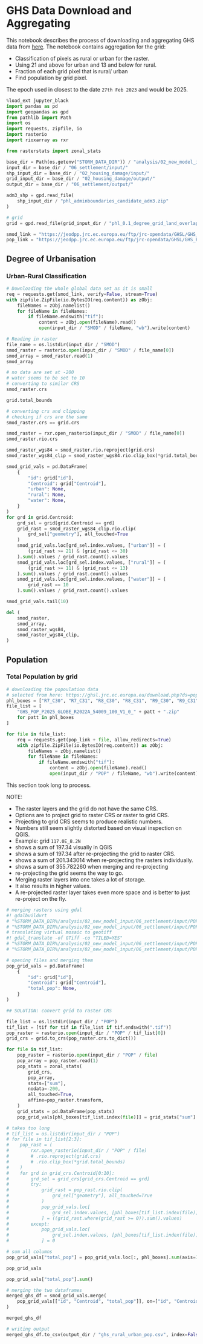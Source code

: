 # GHS Data Download and Aggregating

This notebook describes the process of downloading and aggregating GHS data
from [here](https://ghsl.jrc.ec.europa.eu/download.php?).
The notebook contains aggregation for the grid:

- Classification of pixels as rural or urban for the raster.
- Using 21 and above for urban and 13 and below for rural.
- Fraction of each grid pixel that is rural/ urban
- Find population by grid pixel.

The epoch used in closest to the date `27th Feb 2023` and would be 2025.

```python
%load_ext jupyter_black
import pandas as pd
import geopandas as gpd
from pathlib import Path
import os
import requests, zipfile, io
import rasterio
import rioxarray as rxr

from rasterstats import zonal_stats
```

```python
base_dir = Path(os.getenv("STORM_DATA_DIR")) / "analysis/02_new_model_input/"
input_dir = base_dir / "06_settlement/input/"
shp_input_dir = base_dir / "02_housing_damage/input/"
grid_input_dir = base_dir / "02_housing_damage/output/"
output_dir = base_dir / "06_settlement/output/"
```

```python
adm3_shp = gpd.read_file(
    shp_input_dir / "phl_adminboundaries_candidate_adm3.zip"
)

# grid
grid = gpd.read_file(grid_input_dir / "phl_0.1_degree_grid_land_overlap.gpkg")
```

```python
smod_link = "https://jeodpp.jrc.ec.europa.eu/ftp/jrc-opendata/GHSL/GHS_SMOD_GLOBE_R2022A/GHS_SMOD_P2025_GLOBE_R2022A_54009_1000/V1-0/GHS_SMOD_P2025_GLOBE_R2022A_54009_1000_V1_0.zip"
pop_link = "https://jeodpp.jrc.ec.europa.eu/ftp/jrc-opendata/GHSL/GHS_POP_GLOBE_R2022A/GHS_POP_P2025_GLOBE_R2022A_54009_100/V1-0/tiles/"
```

## Degree of Urbanisation

### Urban-Rural Classification

```python
# Downloading the whole global data set as it is small
req = requests.get(smod_link, verify=False, stream=True)
with zipfile.ZipFile(io.BytesIO(req.content)) as zObj:
    fileNames = zObj.namelist()
    for fileName in fileNames:
        if fileName.endswith("tif"):
            content = zObj.open(fileName).read()
            open(input_dir / "SMOD" / fileName, "wb").write(content)
```

```python
# Reading in raster
file_name = os.listdir(input_dir / "SMOD")
smod_raster = rasterio.open(input_dir / "SMOD" / file_name[0])
smod_array = smod_raster.read(1)
smod_array
```

```python
# no data are set at -200
# water seems to be set to 10
# converting to similar CRS
smod_raster.crs
```

```python
grid.total_bounds
```

```python
# converting crs and clipping
# checking if crs are the same
smod_raster.crs == grid.crs
```

```python
smod_raster = rxr.open_rasterio(input_dir / "SMOD" / file_name[0])
smod_raster.rio.crs
```

```python
smod_raster_wgs84 = smod_raster.rio.reproject(grid.crs)
smod_raster_wgs84_clip = smod_raster_wgs84.rio.clip_box(*grid.total_bounds)
```

```python
smod_grid_vals = pd.DataFrame(
    {
        "id": grid["id"],
        "Centroid": grid["Centroid"],
        "urban": None,
        "rural": None,
        "water": None,
    }
)
for grd in grid.Centroid:
    grd_sel = grid[grid.Centroid == grd]
    grid_rast = smod_raster_wgs84_clip.rio.clip(
        grd_sel["geometry"], all_touched=True
    )
    smod_grid_vals.loc[grd_sel.index.values, ["urban"]] = (
        (grid_rast >= 21) & (grid_rast <= 30)
    ).sum().values / grid_rast.count().values
    smod_grid_vals.loc[grd_sel.index.values, ["rural"]] = (
        (grid_rast >= 11) & (grid_rast <= 13)
    ).sum().values / grid_rast.count().values
    smod_grid_vals.loc[grd_sel.index.values, ["water"]] = (
        grid_rast == 10
    ).sum().values / grid_rast.count().values
```

```python
smod_grid_vals.tail(10)
```

```python
del (
    smod_raster,
    smod_array,
    smod_raster_wgs84,
    smod_raster_wgs84_clip,
)
```

## Population

### Total Population by grid

```python
# downloading the popoulation data
# selected from here: https://ghsl.jrc.ec.europa.eu/download.php?ds=pop
phl_boxes = ["R7_C30", "R7_C31", "R8_C30", "R8_C31", "R9_C30", "R9_C31"]
file_list = [
    "GHS_POP_P2025_GLOBE_R2022A_54009_100_V1_0_" + patt + ".zip"
    for patt in phl_boxes
]
```

```python
for file in file_list:
    req = requests.get(pop_link + file, allow_redirects=True)
    with zipfile.ZipFile(io.BytesIO(req.content)) as zObj:
        fileNames = zObj.namelist()
        for fileName in fileNames:
            if fileName.endswith("tif"):
                content = zObj.open(fileName).read()
                open(input_dir / "POP" / fileName, "wb").write(content)
```

This section took long to process.

NOTE:

- The raster layers and the grid do not have the same CRS.
- Options are to project grid to raster CRS or raster to grid CRS.
- Projecting to grid CRS seems to produce realistic numbers.
- Numbers still seem slightly distorted based on visual inspection on QGIS.
- Example: grid `117.0E_8.2N`
- shows a sum of 197.34 visually in QGIS
- shows a sum of 197.34 after re-projecting the grid to raster CRS.
- shows a sum of 201.343014 when re-projecting the rasters individually.
- shows a sum of 355.782260 when merging and re-projecting
- re-projecting the grid seems the way to go.
- Merging raster layers into one takes a lot of storage.
- It also results in higher values.
- A re-projected raster layer takes even more space
and is better to just re-project on the fly.

```python
# merging rasters using gdal
#! gdalbuildvrt
# "%STORM_DATA_DIR%/analysis/02_new_model_input/06_settlement/input/POP/PHL_GHS_POP_P2025_R2022A_54009_100_V1_0.vrt"
# "%STORM_DATA_DIR%/analysis/02_new_model_input/06_settlement/input/POP/GHS*.tif"
# translating virtual mosaic to geotiff
#! gdal_translate -of GTiff -co "TILED=YES"
# "%STORM_DATA_DIR%/analysis/02_new_model_input/06_settlement/input/POP/PHL_GHS_POP_P2025_R2022A_54009_100_V1_0.vrt"
# "%STORM_DATA_DIR%/analysis/02_new_model_input/06_settlement/input/POP/PHL_GHS_POP_P2025_R2022A_54009_100_V1_0.tif"
```

```python
# opening files and merging them
pop_grid_vals = pd.DataFrame(
    {
        "id": grid["id"],
        "Centroid": grid["Centroid"],
        "total_pop": None,
    }
)
```

```python
## SOLUTION: convert grid to raster CRS

file_list = os.listdir(input_dir / "POP")
tif_list = [tif for tif in file_list if tif.endswith(".tif")]
pop_raster = rasterio.open(input_dir / "POP" / tif_list[0])
grid_crs = grid.to_crs(pop_raster.crs.to_dict())
```

```python
for file in tif_list:
    pop_raster = rasterio.open(input_dir / "POP" / file)
    pop_array = pop_raster.read(1)
    pop_stats = zonal_stats(
        grid_crs,
        pop_array,
        stats=["sum"],
        nodata=-200,
        all_touched=True,
        affine=pop_raster.transform,
    )
    grid_stats = pd.DataFrame(pop_stats)
    pop_grid_vals[phl_boxes[tif_list.index(file)]] = grid_stats["sum"]
```

```python
# takes too long
# tif_list = os.listdir(input_dir / "POP")
# for file in tif_list[2:3]:
#    pop_rast = (
#        rxr.open_rasterio(input_dir / "POP" / file)
#        # .rio.reproject(grid.crs)
#        # .rio.clip_box(*grid.total_bounds)
#    )
#    for grd in grid_crs.Centroid[0:10]:
#        grd_sel = grid_crs[grid_crs.Centroid == grd]
#        try:
#            grid_rast = pop_rast.rio.clip(
#                grd_sel["geometry"], all_touched=True
#            )
#            pop_grid_vals.loc[
#                grd_sel.index.values, [phl_boxes[tif_list.index(file)]]
#            ] = ((grid_rast.where(grid_rast >= 0)).sum().values)
#        except:
#            pop_grid_vals.loc[
#                grd_sel.index.values, [phl_boxes[tif_list.index(file)]]
#            ] = 0
```

```python
# sum all columns
pop_grid_vals["total_pop"] = pop_grid_vals.loc[:, phl_boxes].sum(axis=1)
```

```python
pop_grid_vals
```

```python
pop_grid_vals["total_pop"].sum()
```

```python
# merging the two dataframes
merged_ghs_df = smod_grid_vals.merge(
    pop_grid_vals[["id", "Centroid", "total_pop"]], on=["id", "Centroid"]
)
```

```python
merged_ghs_df
```

```python
# writing output
merged_ghs_df.to_csv(output_dir / "ghs_rural_urban_pop.csv", index=False)
```
